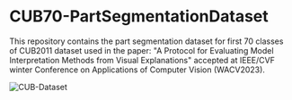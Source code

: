 # CUB70-PartSegmentationDataset


This repository contains the part segmentation dataset for first 70 classes of CUB2011 dataset used in the paper:
"A Protocol for Evaluating Model Interpretation Methods from Visual Explanations" accepted at IEEE/CVF winter Conference on Applications of Computer Vision (WACV2023).



![CUB-Dataset](https://user-images.githubusercontent.com/45251957/195791993-8b1892a9-9799-4898-9d24-6566f18fa2a8.jpg)
